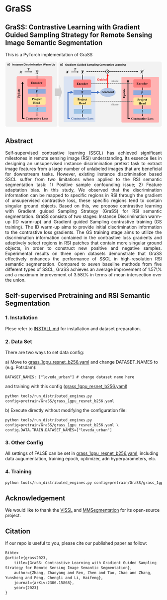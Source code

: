 # GraSS

## GraSS: Contrastive Learning with Gradient Guided Sampling Strategy for Remote Sensing Image Semantic Segmentation

This is a PyTorch implementation of GraSS

<img src="GraSS.png" width="900"/>

## Abstract

<p align="justify">
Self-supervised contrastive learning (SSCL) has achieved significant milestones in remote sensing image (RSI) understanding. Its essence lies in designing an unsupervised instance discrimination pretext task to extract image features from a large number of unlabeled images that are beneficial for downstream tasks. However, existing instance discrimination based SSCL suffer from two limitations when applied to the RSI semantic segmentation task: 1) Positive sample confounding issue; 2) Feature adaptation bias. In this study, We observed that the discrimination information can be mapped to specific regions in RSI through the gradient of unsupervised contrastive loss, these specific regions tend to contain singular ground objects. Based on this, we propose contrastive learning with Gradient guided Sampling Strategy (GraSS) for RSI semantic segmentation. GraSS consists of two stages: Instance Discrimination warm-up (ID warm-up) and Gradient guided Sampling contrastive training (GS training). The ID warm-up aims to provide initial discrimination information to the contrastive loss gradients. The GS training stage aims to utilize the discrimination information contained in the contrastive loss gradients and adaptively select regions in RSI patches that contain more singular ground objects, in order to construct new positive and negative samples. Experimental results on three open datasets demonstrate that GraSS effectively enhances the performance of SSCL in high-resolution RSI semantic segmentation. Compared to seven baseline methods from five different types of SSCL, GraSS achieves an average improvement of 1.57\% and a maximum improvement of 3.58\% in terms of mean intersection over the union.

## Self-supervised Pretraining and RSI Semantic Segmentation
### 1. Installation
Plese refer to [INSTALL.md](docs/INSTALL.md) for installation and dataset preparation.
 
### 2. Data Set

There are two ways to set data config:

a) Move to [grass_1gpu_resnet_b256.yaml](../configs/config/pretrain/GraSS/grass_1gpu_resnet_b256.yaml) and change DATASET_NAMES to (e.g. Potsdam):
```
DATASET_NAMES: ["loveda_urban"] # change dataset name here
```
and training with this config ([grass_1gpu_resnet_b256.yaml](../configs/config/pretrain/GraSS/grass_1gpu_resnet_b256.yaml))
```
python tools/run_distributed_engines.py config=pretrain/GraSS/grass_1gpu_resnet_b256.yaml
```
b) Execute directly without modifying the configuration file:
```
python tools/run_distributed_engines.py config=pretrain/GraSS/grass_1gpu_resnet_b256.yaml \
config.DATA.TRAIN.DATASET_NAMES=["loveda_urban"]
```

### 3. Other Config

All settings of FALSE can be set in [grass_1gpu_resnet_b256.yaml](../configs/config/pretrain/GraSS/grass_1gpu_resnet_b256.yaml), including data augumentation, training epoch, optimizer, adn hyperparameters, etc.


### 4. Training 

```bash
python tools/run_distributed_engines.py config=pretrain/GraSS/grass_1gpu_resnet_b256.yaml
```



## Acknowledgement

We would like to thank the [VISSL](https://github.com/facebookresearch/vissl) and [MMSegmentation](https://github.com/open-mmlab/mmsegmentation) for its open-source project.

## Citation

If our repo is useful to you, please cite our published paper as follow:
```
Bibtex
@article{grass2023,
    title={GraSS: Contrastive Learning with Gradient Guided Sampling Strategy for Remote Sensing Image Semantic Segmentation},
    author={Zhang, Zhaoyang and Ren, Zhen and Tao, Chao and Zhang, Yunsheng and Peng, Chengli and Li, Haifeng},
    journal={arXiv:2306.15868}, 
    year={2023}
}
```